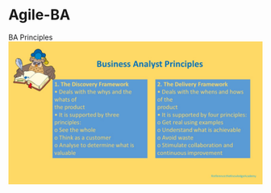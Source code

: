 # Agile-BA
BA Principles 
![alt text](https://github.com/alevakturk/Agile-BA/blob/master/BA%20Principles.jpg)
